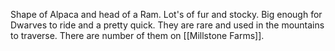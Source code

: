 Shape of Alpaca and head of a Ram. Lot's of fur and stocky. Big enough for Dwarves to ride and a pretty quick. They are rare and used in the mountains to traverse. There are number of them on [[Millstone Farms]].
